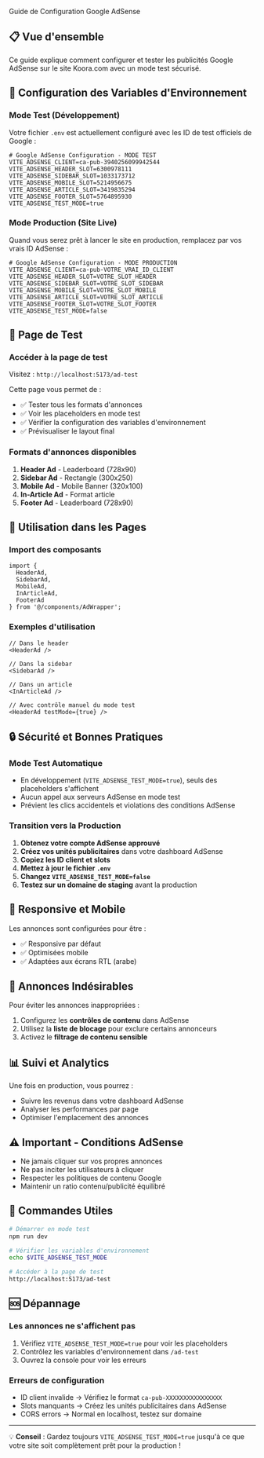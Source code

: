 Guide de Configuration Google AdSense

## 📋 Vue d'ensemble

Ce guide explique comment configurer et tester les publicités Google AdSense sur le site Koora.com avec un mode test sécurisé.

## 🔧 Configuration des Variables d'Environnement

### Mode Test (Développement)

Votre fichier `.env` est actuellement configuré avec les ID de test officiels de Google :

```env
# Google AdSense Configuration - MODE TEST
VITE_ADSENSE_CLIENT=ca-pub-3940256099942544
VITE_ADSENSE_HEADER_SLOT=6300978111
VITE_ADSENSE_SIDEBAR_SLOT=1033173712
VITE_ADSENSE_MOBILE_SLOT=5214956675
VITE_ADSENSE_ARTICLE_SLOT=3419835294
VITE_ADSENSE_FOOTER_SLOT=5764895930
VITE_ADSENSE_TEST_MODE=true
```

### Mode Production (Site Live)

Quand vous serez prêt à lancer le site en production, remplacez par vos vrais ID AdSense :

```env
# Google AdSense Configuration - MODE PRODUCTION
VITE_ADSENSE_CLIENT=ca-pub-VOTRE_VRAI_ID_CLIENT
VITE_ADSENSE_HEADER_SLOT=VOTRE_SLOT_HEADER
VITE_ADSENSE_SIDEBAR_SLOT=VOTRE_SLOT_SIDEBAR
VITE_ADSENSE_MOBILE_SLOT=VOTRE_SLOT_MOBILE
VITE_ADSENSE_ARTICLE_SLOT=VOTRE_SLOT_ARTICLE
VITE_ADSENSE_FOOTER_SLOT=VOTRE_SLOT_FOOTER
VITE_ADSENSE_TEST_MODE=false
```

## 🧪 Page de Test

### Accéder à la page de test
Visitez : `http://localhost:5173/ad-test`

Cette page vous permet de :
- ✅ Tester tous les formats d'annonces
- ✅ Voir les placeholders en mode test
- ✅ Vérifier la configuration des variables d'environnement
- ✅ Prévisualiser le layout final

### Formats d'annonces disponibles

1. **Header Ad** - Leaderboard (728x90)
2. **Sidebar Ad** - Rectangle (300x250) 
3. **Mobile Ad** - Mobile Banner (320x100)
4. **In-Article Ad** - Format article
5. **Footer Ad** - Leaderboard (728x90)

## 🎯 Utilisation dans les Pages

### Import des composants

```tsx
import { 
  HeaderAd, 
  SidebarAd, 
  MobileAd, 
  InArticleAd, 
  FooterAd 
} from '@/components/AdWrapper';
```

### Exemples d'utilisation

```tsx
// Dans le header
<HeaderAd />

// Dans la sidebar
<SidebarAd />

// Dans un article
<InArticleAd />

// Avec contrôle manuel du mode test
<HeaderAd testMode={true} />
```

## 🔒 Sécurité et Bonnes Pratiques

### Mode Test Automatique
- En développement (`VITE_ADSENSE_TEST_MODE=true`), seuls des placeholders s'affichent
- Aucun appel aux serveurs AdSense en mode test
- Prévient les clics accidentels et violations des conditions AdSense

### Transition vers la Production

1. **Obtenez votre compte AdSense approuvé**
2. **Créez vos unités publicitaires** dans votre dashboard AdSense
3. **Copiez les ID client et slots**
4. **Mettez à jour le fichier `.env`**
5. **Changez `VITE_ADSENSE_TEST_MODE=false`**
6. **Testez sur un domaine de staging** avant la production

## 📱 Responsive et Mobile

Les annonces sont configurées pour être :
- ✅ Responsive par défaut
- ✅ Optimisées mobile
- ✅ Adaptées aux écrans RTL (arabe)

## 🚫 Annonces Indésirables

Pour éviter les annonces inappropriées :
1. Configurez les **contrôles de contenu** dans AdSense
2. Utilisez la **liste de blocage** pour exclure certains annonceurs
3. Activez le **filtrage de contenu sensible**

## 📊 Suivi et Analytics

Une fois en production, vous pourrez :
- Suivre les revenus dans votre dashboard AdSense
- Analyser les performances par page
- Optimiser l'emplacement des annonces

## ⚠️ Important - Conditions AdSense

- Ne jamais cliquer sur vos propres annonces
- Ne pas inciter les utilisateurs à cliquer
- Respecter les politiques de contenu Google
- Maintenir un ratio contenu/publicité équilibré

## 🔄 Commandes Utiles

```bash
# Démarrer en mode test
npm run dev

# Vérifier les variables d'environnement
echo $VITE_ADSENSE_TEST_MODE

# Accéder à la page de test
http://localhost:5173/ad-test
```

## 🆘 Dépannage

### Les annonces ne s'affichent pas
1. Vérifiez `VITE_ADSENSE_TEST_MODE=true` pour voir les placeholders
2. Contrôlez les variables d'environnement dans `/ad-test`
3. Ouvrez la console pour voir les erreurs

### Erreurs de configuration
- ID client invalide → Vérifiez le format `ca-pub-XXXXXXXXXXXXXXXX`
- Slots manquants → Créez les unités publicitaires dans AdSense
- CORS errors → Normal en localhost, testez sur domaine

---

💡 **Conseil** : Gardez toujours `VITE_ADSENSE_TEST_MODE=true` jusqu'à ce que votre site soit complètement prêt pour la production !
